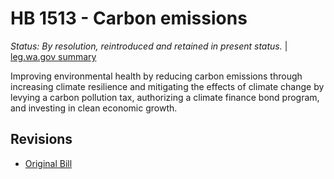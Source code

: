 # HB 1513 - Carbon emissions
*Status: By resolution, reintroduced and retained in present status.* | [leg.wa.gov summary](https://app.leg.wa.gov/billsummary?BillNumber=1513&Year=2021)

Improving environmental health by reducing carbon emissions through increasing climate resilience and mitigating the effects of climate change by levying a carbon pollution tax, authorizing a climate finance bond program, and investing in clean economic growth.

## Revisions
* [Original Bill](1/)